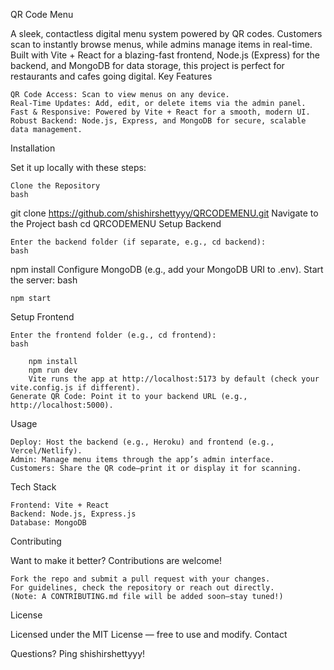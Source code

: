 QR Code Menu

A sleek, contactless digital menu system powered by QR codes. Customers scan to instantly browse menus, while admins manage items in real-time. Built with Vite + React for a blazing-fast frontend, Node.js (Express) for the backend, and MongoDB for data storage, this project is perfect for restaurants and cafes going digital.
Key Features

    QR Code Access: Scan to view menus on any device.
    Real-Time Updates: Add, edit, or delete items via the admin panel.
    Fast & Responsive: Powered by Vite + React for a smooth, modern UI.
    Robust Backend: Node.js, Express, and MongoDB for secure, scalable data management.

Installation

Set it up locally with these steps:

    Clone the Repository
    bash

git clone https://github.com/shishirshettyyy/QRCODEMENU.git
Navigate to the Project
bash
cd QRCODEMENU
Setup Backend

    Enter the backend folder (if separate, e.g., cd backend):
    bash

npm install
Configure MongoDB (e.g., add your MongoDB URI to .env).
Start the server:
bash

    npm start

Setup Frontend

    Enter the frontend folder (e.g., cd frontend):
    bash

        npm install
        npm run dev
        Vite runs the app at http://localhost:5173 by default (check your vite.config.js if different).
    Generate QR Code: Point it to your backend URL (e.g., http://localhost:5000).

Usage

    Deploy: Host the backend (e.g., Heroku) and frontend (e.g., Vercel/Netlify).
    Admin: Manage menu items through the app’s admin interface.
    Customers: Share the QR code—print it or display it for scanning.

Tech Stack

    Frontend: Vite + React
    Backend: Node.js, Express.js
    Database: MongoDB

Contributing

Want to make it better? Contributions are welcome!

    Fork the repo and submit a pull request with your changes.
    For guidelines, check the repository or reach out directly.
    (Note: A CONTRIBUTING.md file will be added soon—stay tuned!)

License

Licensed under the MIT License — free to use and modify.
Contact

Questions? Ping shishirshettyyy!
